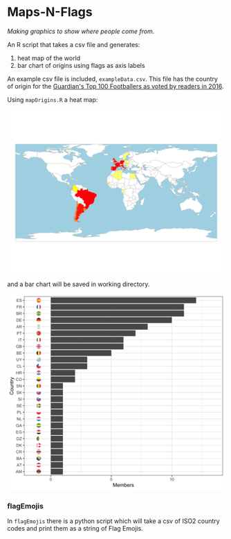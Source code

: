 # Maps-N-Flags
_Making graphics to show where people come from._

An R script that takes a csv file and generates:

1. heat map of the world
2. bar chart of origins using flags as axis labels

An example csv file is included, `exampleData.csv`. This file has the country of origin for the [Guardian's Top 100 Footballers as voted by readers in 2016](https://docs.google.com/spreadsheets/d/12n0Nu9Uu7CCG_w4sTbhFzijeAKhMbXgkzxkRKlg7vb4/edit#gid=885154705).

Using `mapOrigins.R` a heat map:

![](labWorldMap.png)

and a bar chart will be saved in working directory.

![](plot.png)


### flagEmojis

In `flagEmojis` there is a python script which will take a csv of ISO2 country codes and print them as a string of Flag Emojis.